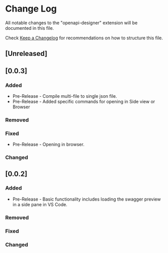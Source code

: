 # Change Log

All notable changes to the "openapi-designer" extension will be documented in this file.

Check [Keep a Changelog](http://keepachangelog.com/) for recommendations on how to structure this file.

## [Unreleased]

## [0.0.3]

### Added

- Pre-Release - Compile multi-file to single json file.
- Pre-Release - Added specific commands for opening in Side view or Browser

### Removed

### Fixed

- Pre-Release - Opening in browser.

### Changed


## [0.0.2]

### Added

- Pre-Release - Basic functionality includes loading the swagger preview in a side pane in VS Code.

### Removed

### Fixed

### Changed
